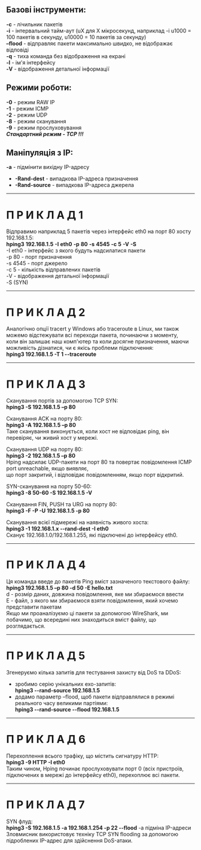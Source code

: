 ## Базові інструменти:
**-c** - лічильник пакетів  
**-i** - інтервальний тайм-аут (uX для X мікросекунд, наприклад -i u1000 = 100 пакетів в секунду, u10000 = 10 пакетів за секунду)  
**–flood** - відправляє пакети максимально швидко, не відображає відповіді  
**-q** - тиха команда без відображення на екрані  
**-I** - ім'я інтерфейсу  
**-V** - відображення детальної інформації  
## Режими роботи:
**-0** - режим RAW IP  
**-1** - режим ICMP  
**-2** - режим UDP  
**-8** - режим сканування  
**-9** - режим прослуховування  
***Стандартний режим - TCP !!!***  
## Маніпуляція з IP:  
**-a** - підмінити вихідну IP-адресу  
- **-Rand-dest** - випадкова IP-адреса призначення  
- **-Rand-source** - випадкова IP-адреса джерела  
- - - - - - - - - - - - - - - - - - - - - - - - - - - - - - - - - - - - - - - - - - - - - - - - - - - - - - - - - - - - - - - - 
# П   Р   И   К   Л   А   Д   1  
Відправимо наприклад 5 пакетів через інтерфейс eth0 на порт 80 хосту 192.168.1.5:  
**hping3** **192.168.1.5** **-I** **eth0** **-p** **80** **-s** **4545** **-c** **5** **-V** **-S**  
-I eth0 - інтерфейс з якого будуть надсилатися пакети  
-p 80 - порт призначення  
-s 4545 - порт джерело  
-c 5 - кількість відправлених пакетів  
-V - відображення детальної інформації  
-S (SYN)  
- - - - - - - - - - - - - - - - - - - - - - - - - - - - - - - - - - - - - - - - - - - - - - - - - - - - - - - - - - - - - - - -
# П   Р   И   К   Л   А   Д   2  
Аналогічно опції tracert у Windows або traceroute в Linux, ми також можемо відстежувати всі переходи пакета, починаючи з моменту,   
коли він залишає наш комп'ютер та коли досягне призначення, маючи можливість дізнатися, чи є якісь проблеми підключення:  
**hping3 192.168.1.5 -T 1 --traceroute**
- - - - - - - - - - - - - - - - - - - - - - - - - - - - - - - - - - - - - - - - - - - - - - - - - - - - - - - - - - - - - - - -
# П   Р   И   К   Л   А   Д   3  
Сканування портів за допомогою TCP SYN:  
**hping3 -S 192.168.1.5 –p 80**  

Сканування ACK на порту 80:  
**hping3 -A 192.168.1.5 –p 80**   
Таке сканування виконується, коли хост не відповідає ping, він перевіряє, чи живий хост у мережі.

Сканування UDP на порту 80:  
**hping3 -2 192.168.1.5 –p 80**   
Hping надсилає UDP-пакети на порт 80 та повертає повідомлення ICMP port unreachable, якщо виявляє,  
що порт закритий, і відповідає повідомленням, якщо порт відкритий.  

SYN-сканування на порту 50-60:  
**hping3 -8 50-60 -S 192.168.1.5 -V**  

Сканування FIN, PUSH та URG на порту 80:  
**hping3 -F -P -U 192.168.1.5 -p 80**  

Сканування всієї підмережі на наявність живого хоста:  
**hping3 -1 192.168.1.x --rand-dest -I eth0**   
Сканує 192.168.1.0/192.168.1.255, які підключені до інтерфейсу eth0.  
- - - - - - - - - - - - - - - - - - - - - - - - - - - - - - - - - - - - - - - - - - - - - - - - - - - - - - - - - - - - - - - -
# П   Р   И   К   Л   А   Д   4  
Ця команда введе до пакетів Ping вміст зазначеного текстового файлу:  
**hping3 192.168.1.5 –p 80 -d 50 -E hello.txt**  
d - розмір даних, довжина повідомлення, яке ми збираємося ввести  
E - файл, з якого ми збираємося взяти повідомлення, який хочемо представити пакетам  
Якщо ми проаналізуємо ці пакети за допомогою WireShark, ми побачимо, що всередині них знаходиться вміст файлу, що розглядається.  
- - - - - - - - - - - - - - - - - - - - - - - - - - - - - - - - - - - - - - - - - - - - - - - - - - - - - - - - - - - - - - - -
# П   Р   И   К   Л   А   Д   5  
Згенеруємо кілька запитів для тестування захисту від DoS та DDoS:  
- зробимо серію унікальних ехо-запитів:  
**hping3 --rand-source 192.168.1.5**
- додамо параметр –flood, щоб пакети відправлялися в режимі реального часу великими партіями:  
**hping3 --rand-source --flood 192.168.1.5**
- - - - - - - - - - - - - - - - - - - - - - - - - - - - - - - - - - - - - - - - - - - - - - - - - - - - - - - - - - - - - - - -
# П   Р   И   К   Л   А   Д   6  
Перехоплення всього трафіку, що містить сигнатуру HTTP:  
**hping3 -9 HTTP -I eth0**  
Таким чином, Hping починає прослуховувати порт 0 (всіх пристроїв, підключених в мережі до інтерфейсу eth0), перехоплює всі пакети.  
- - - - - - - - - - - - - - - - - - - - - - - - - - - - - - - - - - - - - - - - - - - - - - - - - - - - - - - - - - - - - - - -
# П   Р   И   К   Л   А   Д   7  
SYN флуд:  
**hping3 -S 192.168.1.5 -a 192.168.1.254 -p 22 --flood** 
-a підмінa IP-адреси  
Зловмисник використовує техніку TCP SYN flooding за допомогою підроблених IP-адрес для здійснення DoS-атаки.
